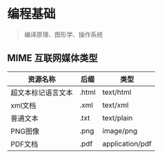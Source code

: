 # 编程基础

> 编译原理、图形学、操作系统

## MIME 互联网媒体类型

| 资源名称           | 后缀  | 类型            |
| ------------------ | ----- | --------------- |
| 超文本标记语言文本 | .html | text/html       |
| xml文档            | .xml  | text/xml        |
| 普通文本           | .txt  | text/plain      |
| PNG图像            | .png  | image/png       |
| PDF文档            | .pdf  | application/pdf |

